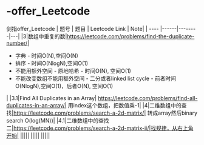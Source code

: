 # -offer_Leetcode
剑指offer_Leetcode
| 题号 | 题目 | Leetcode Link | Note|
| ---- |------|--------|---|
|3|数组中重复的数|https://leetcode.com/problems/find-the-duplicate-number/|<ul><li>字典 - 时间O(N),空间O(N)</li><li>排序 - 时间O(NlogN),空间O(1)</li><li>不能用额外空间 - 原地哈希 - 时间O(N), 空间O(1)</li><li>不能改变数组不能用额外空间 - 二分或者linked list cycle - 前者时间O(NlogN),空间O(1)，后者O(N), 空间O(1)</li></ul>|
|3.1|Find All Duplicates in an Array| https://leetcode.com/problems/find-all-duplicates-in-an-array/| 用index这个数组，把数值乘-1|
|4|二维数组中的查找|https://leetcode.com/problems/search-a-2d-matrix/| 转成array然后binary search O(log(MN))|
|4.1|二维数组中的查找 二|https://leetcode.com/problems/search-a-2d-matrix-ii/|找规律，从右上角开始|
|||||
|||||
|||||